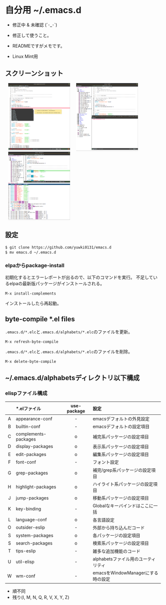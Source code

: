 # 自分用 ~/.emacs.d

* 修正中 & 未確認 (´･_･`)

* 修正して使うこと。

* READMEですがメモです。

* Linux Mint用

## スクリーンショット

<img src="img/img_use1.png" width="200" hspace="10"><img src="img/img_use2.png" width="200" hspace="10"><img src="img/img_use3.png" width="200" hspace="10">

## 設定

```
$ git clone https://github.com/yuwki0131/emacs.d
$ mv emacs.d ~/.emacs.d
```

### elpaからpackage-install

初期化するとエラーレポートが出るので、以下のコマンドを実行。
不足しているelpaの最新版パッケージがインストールされる。

```
M-x install-complements
```

インストールしたら再起動。

## byte-compile *.el files

`.emacs.d/*.elc`と`.emacs.d/alphabets/*.elc`のファイルを更新。

```
M-x refresh-byte-compile
```

`.emacs.d/*.elc`と`.emacs.d/alphabets/*.elc`のファイルを削除。

```
M-x delete-byte-compile
```

## ~/.emacs.d/alphabetsディレクトリ以下構成

### elispファイル構成

|   | *.elファイル         | use-package | 設定                                |
|:-:|:---------------------|:-----------:|:------------------------------------|
| A | appearance-conf      | -           | emacsデフォルトの外見設定           |
| B | builtin-conf         | -           | emacsデフォルトの設定項目           |
| C | complements-packages | o           | 補完系パッケージの設定項目          |
| D | display-packages     | o           | 表示系パッケージの設定項目          |
| E | edit-packages        | o           | 編集系パッケージの設定項目          |
| F | font-conf            | -           | フォント設定                        |
| G | grep-packages        | o           | 補完/grep系パッケージの設定項目     |
| H | highlight-packages   | o           | ハイライト系パッケージの設定項目    |
| J | jump-packages        | o           | 移動系パッケージの設定項目          |
| K | key-binding          | -           | Globalなキーバインドはここに一括    |
| L | language-conf        | o           | 各言語設定                          |
| O | outsider-eslip       | -           | 外部から持ち込んだコード            |
| S | system-packages      | o           | 各パッケージの設定項目              |
| S | search-packages      | o           | 検索系パッケージの設定項目          |
| T | tips-eslip           | -           | 雑多な追加機能のコード              |
| U | util-elisp           | -           | alphabetsファイル用のユーティリティ |
| W | wm-conf              | -           | emacsをWindowManagerにする時の設定  |

* 順不同
* 残り(I, M, N, Q, R, V, X, Y, Z)
